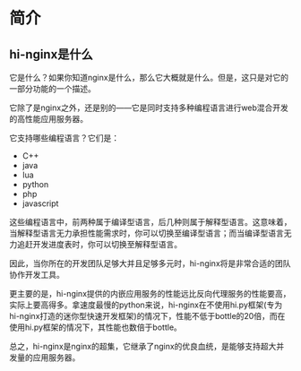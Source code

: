# 简介

## hi-nginx是什么

它是什么？如果你知道nginx是什么，那么它大概就是什么。但是，这只是对它的一部分功能的一个描述。

它除了是nginx之外，还是别的——它是同时支持多种编程语言进行web混合开发的高性能应用服务器。

它支持哪些编程语言？它们是：

- C++
- java
- lua
- python
- php
- javascript

这些编程语言中，前两种属于编译型语言，后几种则属于解释型语言。这意味着，当解释型语言无力承担性能需求时，你可以切换至编译型语言；而当编译型语言无力追赶开发进度表时，你可以切换至解释型语言。

因此，当你所在的开发团队足够大并且足够多元时，hi-nginx将是非常合适的团队协作开发工具。

更主要的是，hi-nginx提供的内嵌应用服务的性能远比反向代理服务的性能要高，实际上要高得多。拿速度最慢的python来说，hi-nginx在不使用hi.py框架(专为hi-nginx打造的迷你型快速开发框架)的情况下，性能不低于bottle的20倍，而在使用hi.py框架的情况下，其性能也数倍于bottle。

总之，hi-nginx是nginx的超集，它继承了nginx的优良血统，是能够支持超大并发量的应用服务器。
